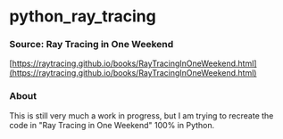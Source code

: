 # python_ray_tracing

### Source: Ray Tracing in One Weekend
  [https://raytracing.github.io/books/RayTracingInOneWeekend.html](https://raytracing.github.io/books/RayTracingInOneWeekend.html)

### About
This is still very much a work in progress, but I am trying to recreate the code in "Ray Tracing in One Weekend" 100% in Python. 
